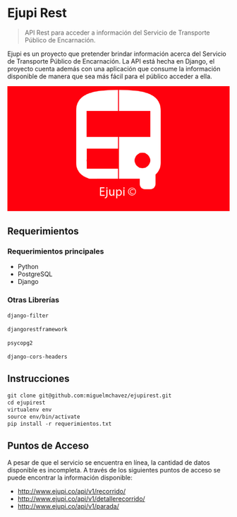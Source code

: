 # Ejupi Rest
> API Rest para acceder a información del Servicio de Transporte Público de Encarnación.



Ejupi es un proyecto que pretender brindar información acerca del Servicio de Transporte Público de Encarnación. 
La API está hecha en Django, el proyecto cuenta además con una aplicación que consume la información disponible de manera que sea más fácil para el público acceder a ella.


![](header.png)

## Requerimientos

### Requerimientos principales
* Python 
* PostgreSQL 
* Django 

### Otras Librerías
`django-filter`

`djangorestframework`

`psycopg2`

`django-cors-headers`


## Instrucciones


```
git clone git@github.com:miguelmchavez/ejupirest.git
cd ejupirest
virtualenv env
source env/bin/activate 
pip install -r requerimientos.txt
```

## Puntos de Acceso
A pesar de que el servicio se encuentra en línea, la cantidad de datos disponible es incompleta. 
A través de los siguientes puntos de acceso se puede encontrar la información disponible:

* http://www.ejupi.co/api/v1/recorrido/
* http://www.ejupi.co/api/v1/detallerecorrido/
* http://www.ejupi.co/api/v1/parada/



